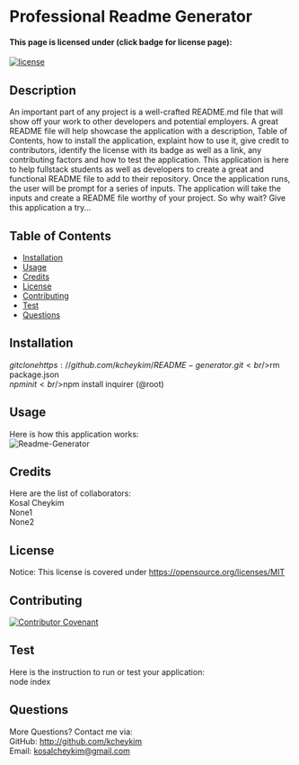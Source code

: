 # Professional Readme Generator

#### This page is licensed under (click badge for license page): 
[![license](https://img.shields.io/badge/License-MIT-yellow.svg)](https://opensource.org/licenses/MIT)

## Description
An important part of any project is a well-crafted README.md file that will show off your work to other developers and potential employers. A great README file will help showcase the application with a description, Table of Contents, how to install the application, explaint how to use it, give credit to contributors, identify the license with its badge as well as a link, any contributing factors and how to test the application. This application is here to help fullstack students as well as developers to create a great and functional README file to add to their repository. Once the application runs, the user will be prompt for a series of inputs. The application will take the inputs and create a README file worthy of your project. So why wait? Give this application a try...

## Table of Contents
* [Installation](#installation)
* [Usage](#usage)
* [Credits](#credits)
* [License](#license) 
* [Contributing](#contributing)
* [Test](#test)  
* [Questions](#questions)

## Installation
$git clone https://github.com/kcheykim/README-generator.git<br />$rm package.json<br />$npm init<br />$npm install inquirer (@root)<br />

## Usage
Here is how this application works:  
![Readme-Generator](./assets/images/Readme-Generator.gif?raw=true)

## Credits
Here are the list of collaborators:  
Kosal Cheykim<br />None1<br />None2<br />

## License
Notice: This license is covered under https://opensource.org/licenses/MIT

## Contributing
[![Contributor Covenant](https://img.shields.io/badge/Contributor%20Covenant-2.1-4baaaa.svg)](code_of_conduct.md)

## Test
Here is the instruction to run or test your application:  
node index

## Questions
More Questions? Contact me via:  
GitHub: http://github.com/kcheykim  
Email: kosalcheykim@gmail.com